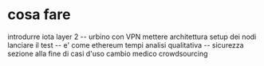 # cosa fare


introdurre iota layer 2 -- urbino con VPN
    mettere architettura
    setup dei nodi
    lanciare il test -- e' come ethereum
        tempi
        analisi qualitativa -- sicurezza
sezione alla fine di casi d'uso
    cambio medico
    crowdsourcing

